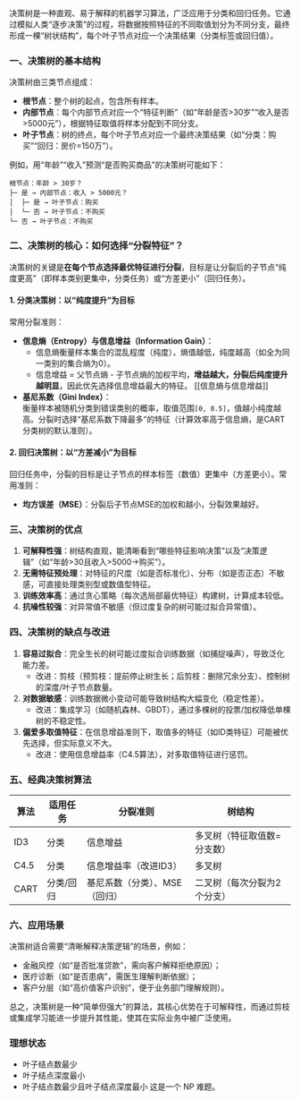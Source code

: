 
决策树是一种直观、易于解释的机器学习算法，广泛应用于分类和回归任务。它通过模拟人类“逐步决策”的过程，将数据按照特征的不同取值划分为不同分支，最终形成一棵“树状结构”，每个叶子节点对应一个决策结果（分类标签或回归值）。

### **一、决策树的基本结构**  
决策树由三类节点组成：  
- **根节点**：整个树的起点，包含所有样本。  
- **内部节点**：每个内部节点对应一个“特征判断”（如“年龄是否>30岁”“收入是否>5000元”），根据特征取值将样本分配到不同分支。  
- **叶子节点**：树的终点，每个叶子节点对应一个最终决策结果（如“分类：购买”“回归：房价=150万”）。  

例如，用“年龄”“收入”预测“是否购买商品”的决策树可能如下：  
```
根节点：年龄 > 30岁？  
├─ 是 → 内部节点：收入 > 5000元？  
│  ├─ 是 → 叶子节点：购买  
│  └─ 否 → 叶子节点：不购买  
└─ 否 → 叶子节点：不购买  
```

### **二、决策树的核心：如何选择“分裂特征”？**  
决策树的关键是**在每个节点选择最优特征进行分裂**，目标是让分裂后的子节点“纯度更高”（即样本类别更集中，分类任务）或“方差更小”（回归任务）。  

#### 1. 分类决策树：以“纯度提升”为目标  
常用分裂准则：  
- **信息熵（Entropy）与信息增益（Information Gain）**：  
  - 信息熵衡量样本集合的混乱程度（纯度），熵值越低，纯度越高（如全为同一类别的集合熵为0）。  
  - 信息增益 = 父节点熵 - 子节点熵的加权平均，**增益越大，分裂后纯度提升越明显**，因此优先选择信息增益最大的特征。  [[信息熵与信息增益]]
- **基尼系数（Gini Index）**：  
  衡量样本被随机分类到错误类别的概率，取值范围`[0, 0.5]`，值越小纯度越高。分裂时选择“基尼系数下降最多”的特征（计算效率高于信息熵，是CART分类树的默认准则）。  

#### 2. 回归决策树：以“方差减小”为目标  
回归任务中，分裂的目标是让子节点的样本标签（数值）更集中（方差更小）。常用准则：  
- **均方误差（MSE）**：分裂后子节点MSE的加权和越小，分裂效果越好。  

### **三、决策树的优点**  
1. **可解释性强**：树结构直观，能清晰看到“哪些特征影响决策”以及“决策逻辑”（如“年龄>30且收入>5000→购买”）。  
2. **无需特征预处理**：对特征的尺度（如是否标准化）、分布（如是否正态）不敏感，可直接处理类别型或数值型特征。  
3. **训练效率高**：通过贪心策略（每次选局部最优特征）构建树，计算成本较低。  
4. **抗噪性较强**：对异常值不敏感（但过度复杂的树可能过拟合异常值）。  

### **四、决策树的缺点与改进**  
1. **容易过拟合**：完全生长的树可能过度拟合训练数据（如捕捉噪声），导致泛化能力差。  
   - 改进：剪枝（预剪枝：提前停止树生长；后剪枝：删除冗余分支）、控制树的深度/叶子节点数量。  
2. **对数据敏感**：训练数据微小变动可能导致树结构大幅变化（稳定性差）。  
   - 改进：集成学习（如随机森林、GBDT），通过多棵树的投票/加权降低单棵树的不稳定性。  
3. **偏爱多取值特征**：在信息增益准则下，取值多的特征（如ID类特征）可能被优先选择，但实际意义不大。  
   - 改进：使用信息增益率（C4.5算法），对多取值特征进行惩罚。  

### **五、经典决策树算法**  
| 算法       | 适用任务 | 分裂准则               | 树结构       |  
|------------|----------|------------------------|--------------|  
| ID3        | 分类     | 信息增益               | 多叉树（特征取值数=分支数） |  
| C4.5       | 分类     | 信息增益率（改进ID3）   | 多叉树       |  
| CART       | 分类/回归 | 基尼系数（分类）、MSE（回归） | 二叉树（每次分裂为2个分支） |  

### **六、应用场景**  
决策树适合需要“清晰解释决策逻辑”的场景，例如：  
- 金融风控（如“是否批准贷款”，需向客户解释拒绝原因）；  
- 医疗诊断（如“是否患病”，需医生理解判断依据）；  
- 客户分层（如“高价值客户识别”，便于业务部门理解规则）。  

总之，决策树是一种“简单但强大”的算法，其核心优势在于可解释性，而通过剪枝或集成学习能进一步提升其性能，使其在实际业务中被广泛使用。

### 理想状态
- 叶子结点数最少
- 叶子结点深度最小
- 叶子结点数最少且叶子结点深度最小
这是一个 NP 难题。